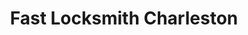 ---
title: "Fast Locksmith Charleston"
url: /charleston/fast-locksmith-charleston/
shop: locksmith
---